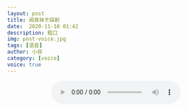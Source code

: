 ```yaml
---
layout: post
title: 闻臭袜子踩射
date:  2020-11-10 01:42
description: 粗口
img: post-voice.jpg
tags: [语音]
author: 小叔
category: [voice]
voice: true
---
```

<div align="center">
  <audio controls preload="auto" src="https://klouderr.sgp1.digitaloceanspaces.com/1617098438536-%E9%97%BB%E8%87%AD%E8%A2%9C%E5%AD%90%E8%B8%A9%E5%B0%84.mp4"></audio>
</div>
